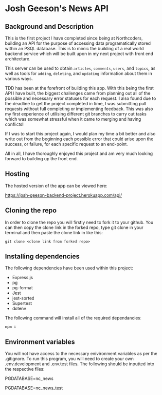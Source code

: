 # Josh Geeson's News API

## Background and Description

This is the first project I have completed since being at Northcoders, building an API for the purpose of accessing data programatically stored within an PSQL database. This is to mimic the building of a real world backend service which will be built upon in my next project with front end architecture.

This server can be used to obtain `articles`, `comments`, `users`, and `topics`, as well as tools for `adding`, `deleting`, and `updating` information about them in various ways.

TDD has been at the forefront of building this app. With this being the first API I have built, the biggest challenges came from planning out all of the possible and necessary error statuses for each request. I also found due to the deadline to get the project completed in time, I was submitting pull requests without full completing or implementing feedback. This was also my first experience of utilising different git branches to carry out tasks which was somewhat stressful when it came to merging and having conflicts!

If I was to start this project again, I would plan my time a bit better and also write out from the beginning each possible error that could arise upon the success, or failure, for each specific request to an end-point.

All in all, I have thoroughly enjoyed this project and am very much looking forward to building up the front end.

## Hosting

The hosted version of the app can be viewed here:

https://josh-geeson-backend-project.herokuapp.com/api/

## Cloning the repo

In order to clone the repo you will firstly need to fork it to your github. You can then copy the clone link in the forked repo, type git clone in your terminal and then paste the clone link in like this:

```
git clone <clone link from forked repo>
```

## Installing dependencies

The following dependencies have been used within this project:

- Express.js
- pg
- pg-format
- Jest
- jest-sorted
- Supertest
- dotenv

The following command will install all of the required dependancies:

```
npm i
```

## Environment variables

You will not have access to the necessary enivironment variables as per the .gitignore. To run this program, you will need to create your own .env.development and .env.test files. The following should be inputted into the respective files:

PGDATABASE=nc_news

PGDATABASE=nc_news_test
